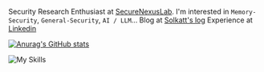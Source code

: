 Security Research Enthusiast at [SecureNexusLab](https://github.com/SecureNexusLab). I'm interested in `Memory-Security`, `General-Security`, `AI / LLM`... Blog at [Solkatt's log](https://solkatt-cn.github.io) Experience at [Linkedin](https://www.linkedin.com/in/hailin-zheng-88810b360?utm_source=share&utm_campaign=share_via&utm_content=profile&utm_medium=android_app)

[![Anurag's GitHub stats](https://github-readme-stats.vercel.app/api?username=Solkatt-cn)](https://github.com/anuraghazra/github-readme-stats)

![My Skills](https://skillicons.dev/icons?i=html,python,c,cpp,js,linux,debian,kali,ubuntu,django,docker,mysql,obsidian,github,arduino,idea,pycharm,sublime,vscode,visualstudio,npm,php,ps,linkedin,twitter,gmail)
